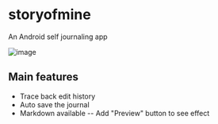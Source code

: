 # storyofmine
An Android self journaling app

![image](https://github.com/SaltwaterDev/storyofmine/assets/56107201/a02a560b-1f2d-4551-9fec-83c51e8e37da)

## Main features
- Trace back edit history
- Auto save the journal
- Markdown available -- Add "Preview" button to see effect
